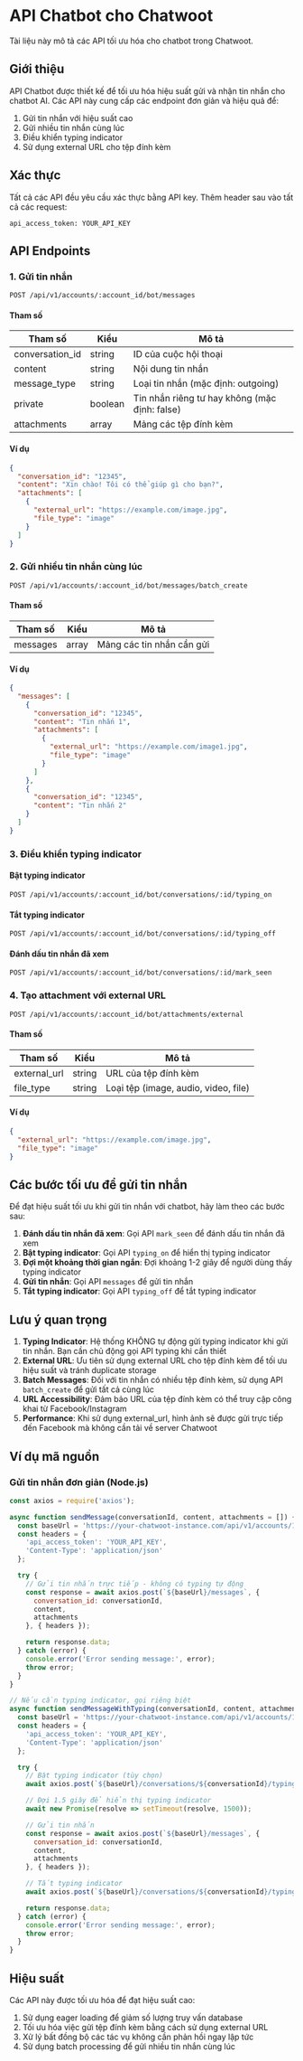 # API Chatbot cho Chatwoot

Tài liệu này mô tả các API tối ưu hóa cho chatbot trong Chatwoot.

## Giới thiệu

API Chatbot được thiết kế để tối ưu hóa hiệu suất gửi và nhận tin nhắn cho chatbot AI. Các API này cung cấp các endpoint đơn giản và hiệu quả để:

1. Gửi tin nhắn với hiệu suất cao
2. Gửi nhiều tin nhắn cùng lúc
3. Điều khiển typing indicator
4. Sử dụng external URL cho tệp đính kèm

## Xác thực

Tất cả các API đều yêu cầu xác thực bằng API key. Thêm header sau vào tất cả các request:

```
api_access_token: YOUR_API_KEY
```

## API Endpoints

### 1. Gửi tin nhắn

```
POST /api/v1/accounts/:account_id/bot/messages
```

#### Tham số

| Tham số | Kiểu | Mô tả |
|---------|------|-------|
| conversation_id | string | ID của cuộc hội thoại |
| content | string | Nội dung tin nhắn |
| message_type | string | Loại tin nhắn (mặc định: outgoing) |
| private | boolean | Tin nhắn riêng tư hay không (mặc định: false) |
| attachments | array | Mảng các tệp đính kèm |

#### Ví dụ

```json
{
  "conversation_id": "12345",
  "content": "Xin chào! Tôi có thể giúp gì cho bạn?",
  "attachments": [
    {
      "external_url": "https://example.com/image.jpg",
      "file_type": "image"
    }
  ]
}
```

### 2. Gửi nhiều tin nhắn cùng lúc

```
POST /api/v1/accounts/:account_id/bot/messages/batch_create
```

#### Tham số

| Tham số | Kiểu | Mô tả |
|---------|------|-------|
| messages | array | Mảng các tin nhắn cần gửi |

#### Ví dụ

```json
{
  "messages": [
    {
      "conversation_id": "12345",
      "content": "Tin nhắn 1",
      "attachments": [
        {
          "external_url": "https://example.com/image1.jpg",
          "file_type": "image"
        }
      ]
    },
    {
      "conversation_id": "12345",
      "content": "Tin nhắn 2"
    }
  ]
}
```

### 3. Điều khiển typing indicator

#### Bật typing indicator

```
POST /api/v1/accounts/:account_id/bot/conversations/:id/typing_on
```

#### Tắt typing indicator

```
POST /api/v1/accounts/:account_id/bot/conversations/:id/typing_off
```

#### Đánh dấu tin nhắn đã xem

```
POST /api/v1/accounts/:account_id/bot/conversations/:id/mark_seen
```

### 4. Tạo attachment với external URL

```
POST /api/v1/accounts/:account_id/bot/attachments/external
```

#### Tham số

| Tham số | Kiểu | Mô tả |
|---------|------|-------|
| external_url | string | URL của tệp đính kèm |
| file_type | string | Loại tệp (image, audio, video, file) |

#### Ví dụ

```json
{
  "external_url": "https://example.com/image.jpg",
  "file_type": "image"
}
```

## Các bước tối ưu để gửi tin nhắn

Để đạt hiệu suất tối ưu khi gửi tin nhắn với chatbot, hãy làm theo các bước sau:

1. **Đánh dấu tin nhắn đã xem**: Gọi API `mark_seen` để đánh dấu tin nhắn đã xem
2. **Bật typing indicator**: Gọi API `typing_on` để hiển thị typing indicator
3. **Đợi một khoảng thời gian ngắn**: Đợi khoảng 1-2 giây để người dùng thấy typing indicator
4. **Gửi tin nhắn**: Gọi API `messages` để gửi tin nhắn
5. **Tắt typing indicator**: Gọi API `typing_off` để tắt typing indicator

## Lưu ý quan trọng

1. **Typing Indicator**: Hệ thống KHÔNG tự động gửi typing indicator khi gửi tin nhắn. Bạn cần chủ động gọi API typing khi cần thiết
2. **External URL**: Ưu tiên sử dụng external URL cho tệp đính kèm để tối ưu hiệu suất và tránh duplicate storage
3. **Batch Messages**: Đối với tin nhắn có nhiều tệp đính kèm, sử dụng API `batch_create` để gửi tất cả cùng lúc
4. **URL Accessibility**: Đảm bảo URL của tệp đính kèm có thể truy cập công khai từ Facebook/Instagram
5. **Performance**: Khi sử dụng external_url, hình ảnh sẽ được gửi trực tiếp đến Facebook mà không cần tải về server Chatwoot

## Ví dụ mã nguồn

### Gửi tin nhắn đơn giản (Node.js)

```javascript
const axios = require('axios');

async function sendMessage(conversationId, content, attachments = []) {
  const baseUrl = 'https://your-chatwoot-instance.com/api/v1/accounts/1/bot';
  const headers = {
    'api_access_token': 'YOUR_API_KEY',
    'Content-Type': 'application/json'
  };

  try {
    // Gửi tin nhắn trực tiếp - không có typing tự động
    const response = await axios.post(`${baseUrl}/messages`, {
      conversation_id: conversationId,
      content,
      attachments
    }, { headers });

    return response.data;
  } catch (error) {
    console.error('Error sending message:', error);
    throw error;
  }
}

// Nếu cần typing indicator, gọi riêng biệt
async function sendMessageWithTyping(conversationId, content, attachments = []) {
  const baseUrl = 'https://your-chatwoot-instance.com/api/v1/accounts/1/bot';
  const headers = {
    'api_access_token': 'YOUR_API_KEY',
    'Content-Type': 'application/json'
  };

  try {
    // Bật typing indicator (tùy chọn)
    await axios.post(`${baseUrl}/conversations/${conversationId}/typing_on`, {}, { headers });

    // Đợi 1.5 giây để hiển thị typing indicator
    await new Promise(resolve => setTimeout(resolve, 1500));

    // Gửi tin nhắn
    const response = await axios.post(`${baseUrl}/messages`, {
      conversation_id: conversationId,
      content,
      attachments
    }, { headers });

    // Tắt typing indicator
    await axios.post(`${baseUrl}/conversations/${conversationId}/typing_off`, {}, { headers });

    return response.data;
  } catch (error) {
    console.error('Error sending message:', error);
    throw error;
  }
}
```

## Hiệu suất

Các API này được tối ưu hóa để đạt hiệu suất cao:

1. Sử dụng eager loading để giảm số lượng truy vấn database
2. Tối ưu hóa việc gửi tệp đính kèm bằng cách sử dụng external URL
3. Xử lý bất đồng bộ các tác vụ không cần phản hồi ngay lập tức
4. Sử dụng batch processing để gửi nhiều tin nhắn cùng lúc
